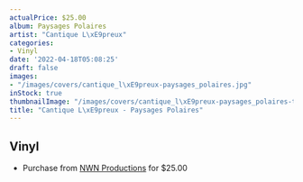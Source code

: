```yaml
---
actualPrice: $25.00
album: Paysages Polaires
artist: "Cantique L\xE9preux"
categories:
- Vinyl
date: '2022-04-18T05:08:25'
draft: false
images:
- "/images/covers/cantique_l\xE9preux-paysages_polaires.jpg"
inStock: true
thumbnailImage: "/images/covers/cantique_l\xE9preux-paysages_polaires-thumb.jpg"
title: "Cantique L\xE9preux - Paysages Polaires"
---
```


## Vinyl
* Purchase from [NWN Productions](http://shop.nwnprod.com/index.php?route=product/product&path=75&product_id=22633&sort=pd.name&order=ASC) for $25.00
